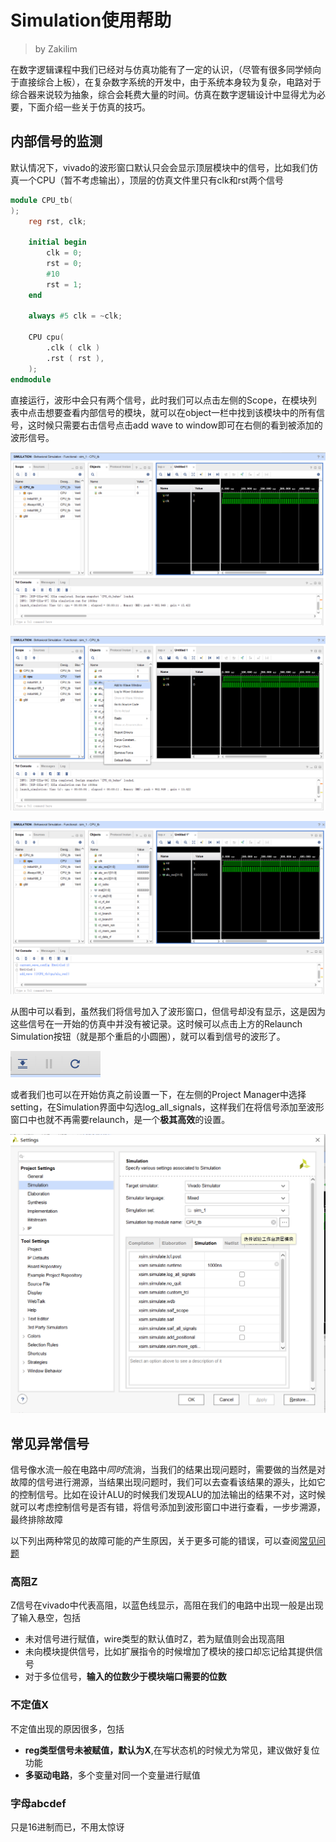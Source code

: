 # Simulation使用帮助

> by Zakilim

在数字逻辑课程中我们已经对与仿真功能有了一定的认识，（尽管有很多同学倾向于直接综合上板），在复杂数字系统的开发中，由于系统本身较为复杂，电路对于综合器来说较为抽象，综合会耗费大量的时间。仿真在数字逻辑设计中显得尤为必要，下面介绍一些关于仿真的技巧。

## 内部信号的监测

默认情况下，vivado的波形窗口默认只会会显示顶层模块中的信号，比如我们仿真一个CPU（暂不考虑输出），顶层的仿真文件里只有clk和rst两个信号

```verilog
module CPU_tb(
);
    reg rst, clk;

    initial begin
        clk = 0;
        rst = 0;
        #10 
        rst = 1;
    end

    always #5 clk = ~clk;

    CPU cpu(
        .clk ( clk )
        .rst ( rst ),
    );
endmodule
```

直接运行，波形中会只有两个信号，此时我们可以点击左侧的Scope，在模块列表中点击想要查看内部信号的模块，就可以在object一栏中找到该模块中的所有信号，这时候只需要右击信号点击add wave to window即可在右侧的看到被添加的波形信号。

![image-20210603215204994](../pic.asset/image-20210603215204994.png)

![image-20210603215741110](../pic.asset/image-20210603215741110.png)

![image-20210603215816615](../pic.asset/image-20210603215816615.png)

从图中可以看到，虽然我们将信号加入了波形窗口，但信号却没有显示，这是因为这些信号在一开始的仿真中并没有被记录。这时候可以点击上方的Relaunch Simulation按钮（就是那个重启的小圆圈），就可以看到信号的波形了。

![image-20210603215941144](../pic.asset/image-20210603215941144.png)

或者我们也可以在开始仿真之前设置一下，在左侧的Project Manager中选择setting，在Simulation界面中勾选log_all_signals，这样我们在将信号添加至波形窗口中也就不再需要relaunch，是一个**极其高效**的设置。

![image-20210603220226010](../pic.asset/image-20210603220226010.png)

## 常见异常信号

信号像水流一般在电路中*同时*流淌，当我们的结果出现问题时，需要做的当然是对故障的信号进行溯源，当结果出现问题时，我们可以去查看该结果的源头，比如它的控制信号。比如在设计ALU的时候我们发现ALU的加法输出的结果不对，这时候就可以考虑控制信号是否有错，将信号添加到波形窗口中进行查看，一步步溯源，最终排除故障

以下列出两种常见的故障可能的产生原因，关于更多可能的错误，可以查阅[常见问题](../problems)

### 高阻Z

Z信号在vivado中代表高阻，以蓝色线显示，高阻在我们的电路中出现一般是出现了输入悬空，包括

* 未对信号进行赋值，wire类型的默认值时Z，若为赋值则会出现高阻
* 未向模块提供信号，比如扩展指令的时候增加了模块的接口却忘记给其提供信号
* 对于多位信号，**输入的位数少于模块端口需要的位数**

### 不定值X

不定值出现的原因很多，包括

* **reg类型信号未被赋值，默认为X**,在写状态机的时候尤为常见，建议做好复位功能
* **多驱动电路**，多个变量对同一个变量进行赋值

### 字母abcdef

只是16进制而已，不用太惊讶